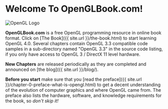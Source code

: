 Welcome To OpenGLBook.com!
==========================

<img
  src="{{ site.url }}/images/ogl.jpg"
  title="OpenGL Logo"
  alt="OpenGL Logo"
  class="right"
/>

**OpenGLBook.com** is a free OpenGL programming resource in online book format.
Click on [The Book]({{ site.url }}/the-book.html) to start learning OpenGL 4.0.
Several chapters contain OpenGL 3.3 compatible code samples in a sub-directory
named "OpenGL 3.3" in the source code listing, if you only have access to
OpenGL 3 / DirectX 11 level hardware.

**New Chapters** are released periodically as they are completed and announced
on [the blog]({{ site.url }}/blog/).

**Before you start** make sure that you
[read the preface]({{ site.url }}/chapter-0-preface-what-is-opengl.html)
to get a decent understanding of the evolution of computer graphics and where
OpenGL came from. The preface also lists the hardware, software, and knowledge
requirements for the book, so *don't skip it!*
